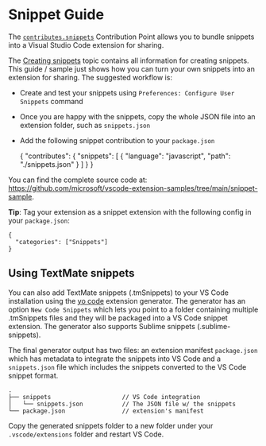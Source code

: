 # Snippet Guide

The [`contributes.snippets`](/api/references/contribution-points#contributes.snippets) Contribution Point allows you to bundle snippets into a Visual Studio Code extension for sharing.

The [Creating snippets](https://code.visualstudio.com/docs/editor/userdefinedsnippets#_creating-your-own-snippets) topic contains all information for creating snippets. This guide / sample just shows how you can turn your own snippets into an extension for sharing. The suggested workflow is:

- Create and test your snippets using `Preferences: Configure User Snippets` command
- Once you are happy with the snippets, copy the whole JSON file into an extension folder, such as `snippets.json`
- Add the following snippet contribution to your `package.json`

  {
  "contributes": {
  "snippets": [
  {
  "language": "javascript",
  "path": "./snippets.json"
  }
  ]
  }
  }

You can find the complete source code at: <https://github.com/microsoft/vscode-extension-samples/tree/main/snippet-sample>.

**Tip**: Tag your extension as a snippet extension with the following config in your `package.json`:

    {
      "categories": ["Snippets"]
    }

## Using TextMate snippets

You can also add TextMate snippets (.tmSnippets) to your VS Code installation using the [yo code](/api/get-started/your-first-extension) extension generator. The generator has an option `New Code Snippets` which lets you point to a folder containing multiple .tmSnippets files and they will be packaged into a VS Code snippet extension. The generator also supports Sublime snippets (.sublime-snippets).

The final generator output has two files: an extension manifest `package.json` which has metadata to integrate the snippets into VS Code and a `snippets.json` file which includes the snippets converted to the VS Code snippet format.

    .
    ├── snippets                    // VS Code integration
    │   └── snippets.json           // The JSON file w/ the snippets
    └── package.json                // extension's manifest

Copy the generated snippets folder to a new folder under your `.vscode/extensions` folder and restart VS Code.
